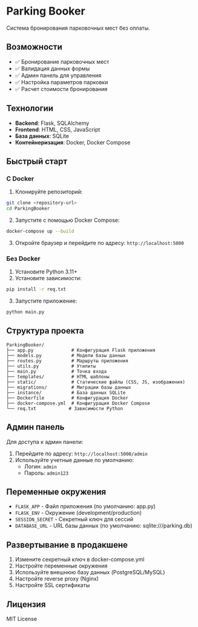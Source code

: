 # Parking Booker

Система бронирования парковочных мест без оплаты.

## Возможности

- ✅ Бронирование парковочных мест
- ✅ Валидация данных формы
- ✅ Админ панель для управления
- ✅ Настройка параметров парковки
- ✅ Расчет стоимости бронирования

## Технологии

- **Backend**: Flask, SQLAlchemy
- **Frontend**: HTML, CSS, JavaScript
- **База данных**: SQLite
- **Контейнеризация**: Docker, Docker Compose

## Быстрый старт

### С Docker

1. Клонируйте репозиторий:
```bash
git clone <repository-url>
cd ParkingBooker
```

2. Запустите с помощью Docker Compose:
```bash
docker-compose up --build
```

3. Откройте браузер и перейдите по адресу: `http://localhost:5000`

### Без Docker

1. Установите Python 3.11+
2. Установите зависимости:
```bash
pip install -r req.txt
```

3. Запустите приложение:
```bash
python main.py
```

## Структура проекта

```
ParkingBooker/
├── app.py              # Конфигурация Flask приложения
├── models.py           # Модели базы данных
├── routes.py           # Маршруты приложения
├── utils.py            # Утилиты
├── main.py             # Точка входа
├── templates/          # HTML шаблоны
├── static/             # Статические файлы (CSS, JS, изображения)
├── migrations/         # Миграции базы данных
├── instance/           # База данных SQLite
├── Dockerfile          # Конфигурация Docker
├── docker-compose.yml  # Конфигурация Docker Compose
└── req.txt            # Зависимости Python
```

## Админ панель

Для доступа к админ панели:
1. Перейдите по адресу: `http://localhost:5000/admin`
2. Используйте учетные данные по умолчанию:
   - Логин: `admin`
   - Пароль: `admin123`

## Переменные окружения

- `FLASK_APP` - Файл приложения (по умолчанию: app.py)
- `FLASK_ENV` - Окружение (development/production)
- `SESSION_SECRET` - Секретный ключ для сессий
- `DATABASE_URL` - URL базы данных (по умолчанию: sqlite:///parking.db)

## Развертывание в продакшене

1. Измените секретный ключ в docker-compose.yml
2. Настройте переменные окружения
3. Используйте внешнюю базу данных (PostgreSQL/MySQL)
4. Настройте reverse proxy (Nginx)
5. Настройте SSL сертификаты

## Лицензия

MIT License 